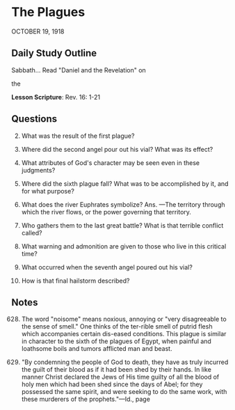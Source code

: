 # The Plagues
OCTOBER 19, 1918

## Daily Study Outline

Sabbath... Read "Daniel and the Revelation" on

the

**Lesson Scripture**: Rev. 16: 1-21

## Questions

2. What was the result of the first plague? 

3. Where did the second angel pour out his vial? What was its effect? 

5. What attributes of God's character may be seen even in these judgments? 

8. Where did the sixth plague fall? What was to be accomplished by it, and for what purpose? 

9. What does the river Euphrates symbolize? Ans. —The territory through which the river flows, or the power governing that territory.

12. Who gathers them to the last great battle? What is that terrible conflict called? 

13. What warning and admonition are given to those who live in this critical time? 

14. What occurred when the seventh angel poured out his vial? 

16. How is that final hailstorm described? 

## Notes

628. The word "noisome" means noxious, annoying or "very disagreeable to the sense of smell." One thinks of the ter-rible smell of putrid flesh which accompanies certain dis-eased conditions. This plague is similar in character to the sixth of the plagues of Egypt, when painful and loathsome boils and tumors afflicted man and beast.

2. "By condemning the people of God to death, they have as truly incurred the guilt of their blood as if it had been shed by their hands. In like manner Christ declared the Jews of His time guilty of all the blood of holy men which had been shed since the days of Abel; for they possessed the same spirit, and were seeking to do the same work, with these murderers of the prophets."—Id., page
